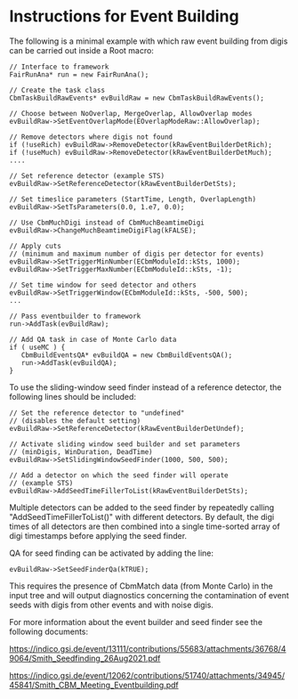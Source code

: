 Instructions for Event Building
=========================================

The following is a minimal example with which raw event building 
from digis can be carried out inside a Root macro: 

	// Interface to framework
	FairRunAna* run = new FairRunAna();

	// Create the task class
	CbmTaskBuildRawEvents* evBuildRaw = new CbmTaskBuildRawEvents();

	// Choose between NoOverlap, MergeOverlap, AllowOverlap modes
	evBuildRaw->SetEventOverlapMode(EOverlapModeRaw::AllowOverlap);

	// Remove detectors where digis not found
	if (!useRich) evBuildRaw->RemoveDetector(kRawEventBuilderDetRich);
	if (!useMuch) evBuildRaw->RemoveDetector(kRawEventBuilderDetMuch);
	....

	// Set reference detector (example STS)
	evBuildRaw->SetReferenceDetector(kRawEventBuilderDetSts);

	// Set timeslice parameters (StartTime, Length, OverlapLength)
	evBuildRaw->SetTsParameters(0.0, 1.e7, 0.0);

	// Use CbmMuchDigi instead of CbmMuchBeamtimeDigi
	evBuildRaw->ChangeMuchBeamtimeDigiFlag(kFALSE);

	// Apply cuts 
	// (minimum and maximum number of digis per detector for events)
	evBuildRaw->SetTriggerMinNumber(ECbmModuleId::kSts, 1000);
	evBuildRaw->SetTriggerMaxNumber(ECbmModuleId::kSts, -1);

	// Set time window for seed detector and others
	evBuildRaw->SetTriggerWindow(ECbmModuleId::kSts, -500, 500);
	...
		
	// Pass eventbuilder to framework
	run->AddTask(evBuildRaw);

	// Add QA task in case of Monte Carlo data
	if ( useMC ) {
	   CbmBuildEventsQA* evBuildQA = new CbmBuildEventsQA();
	   run->AddTask(evBuildQA);
	}

To use the sliding-window seed finder instead of a reference detector,
the following lines should be included:

	// Set the reference detector to "undefined" 
	// (disables the default setting)
	evBuildRaw->SetReferenceDetector(kRawEventBuilderDetUndef);

	// Activate sliding window seed builder and set parameters
	// (minDigis, WinDuration, DeadTime)
	evBuildRaw->SetSlidingWindowSeedFinder(1000, 500, 500);

	// Add a detector on which the seed finder will operate
	// (example STS)
	evBuildRaw->AddSeedTimeFillerToList(kRawEventBuilderDetSts);

Multiple detectors can be added to the seed finder by repeatedly calling
"AddSeedTimeFillerToList()" with different detectors. By default, the
digi times of all detectors are then combined into a single time-sorted 
array of digi timestamps before applying the seed finder. 

QA for seed finding can be activated by adding the line:

	evBuildRaw->SetSeedFinderQa(kTRUE);

This requires the presence of CbmMatch data (from Monte Carlo) in the
input tree and will output diagnostics concerning the contamination of event 
seeds with digis from other events and with noise digis. 

For more information about the event builder and seed finder see the
following documents:

https://indico.gsi.de/event/13111/contributions/55683/attachments/36768/49064/Smith_Seedfinding_26Aug2021.pdf

https://indico.gsi.de/event/12062/contributions/51740/attachments/34945/45841/Smith_CBM_Meeting_Eventbuilding.pdf
